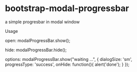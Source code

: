 # bootstrap-modal-progressbar
a simple progresbar in modal window

Usage 

open: modalProgressBar.show();

hide: modalProgressBar.hide();

options: modalProgressBar.show("waiting ...", {
                dialogSize: 'sm',
                progressType: 'success',
                onHide: function(){
                    alert('done');
                }
});

